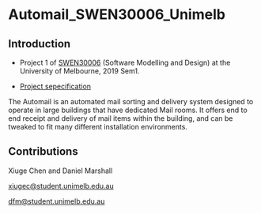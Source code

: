 # Automail_SWEN30006_Unimelb

## Introduction

* Project 1 of [SWEN30006](https://handbook.unimelb.edu.au/2019/subjects/swen30006) (Software Modelling and Design) at the University of Melbourne, 2019 Sem1.

* [Project sepecification](Project_1_Specification.pdf)

The Automail is an automated mail sorting and delivery system designed to operate in large buildings that have dedicated Mail rooms. It offers end to end receipt and delivery of mail items within the building, and can be tweaked to fit many different installation environments.

## Contributions

Xiuge Chen and Daniel Marshall

xiugec@student.unimelb.edu.au

dfm@student.unimelb.edu.au
